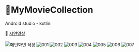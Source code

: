 # 🎥MyMovieCollection
Android studio - kotlin

📼 [시연영상](https://youtu.be/RUSME8Lks8E)
<br></br>
![메인화면 작성](https://github.com/seha01130/MyMovieCollection/assets/102642679/b6185c08-53c0-4dd3-99c6-d1d49da2230e)
![001](https://github.com/seha01130/MyMovieCollection/assets/102642679/c8c99dad-5bd9-4f10-8351-52e289a5bf02)
![002](https://github.com/seha01130/MyMovieCollection/assets/102642679/e461687c-3d39-493a-8bf7-cc2c75c2dc2c)
![003](https://github.com/seha01130/MyMovieCollection/assets/102642679/c4932d06-8208-447e-a417-9d95bfc7077d)
![004](https://github.com/seha01130/MyMovieCollection/assets/102642679/58842e1b-400f-4b1b-9092-905d8670a3b5)
![005](https://github.com/seha01130/MyMovieCollection/assets/102642679/e8ff56db-91ce-483f-8de5-9dbd80ec077f)
![006](https://github.com/seha01130/MyMovieCollection/assets/102642679/dc723c06-f00a-4178-8ae2-92d4495b4914)
![007](https://github.com/seha01130/MyMovieCollection/assets/102642679/274b7e82-fcc5-49d3-b284-903e6b6f16aa)
